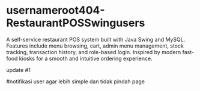 # usernameroot404-RestaurantPOSSwingusers
A self-service restaurant POS system built with Java Swing and MySQL. Features include menu browsing, cart, admin menu management, stock tracking, transaction history, and role-based login. Inspired by modern fast-food kiosks for a smooth and intuitive ordering experience.

update #1


#notifikasi user agar lebih simple dan tidak pindah page